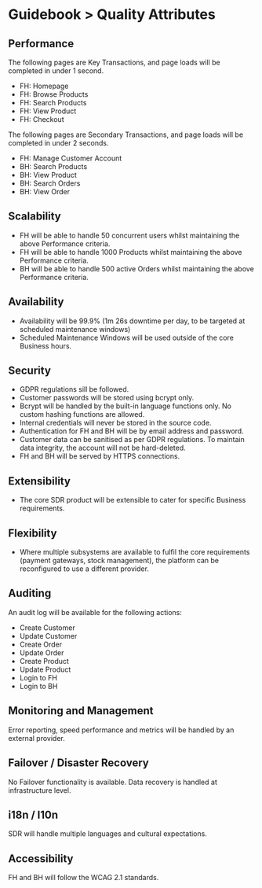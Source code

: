 # Guidebook > Quality Attributes

## Performance

The following pages are Key Transactions, and page loads will be completed in under 1 second.

- FH: Homepage
- FH: Browse Products
- FH: Search Products
- FH: View Product
- FH: Checkout

The following pages are Secondary Transactions, and page loads will be completed in under 2 seconds.

- FH: Manage Customer Account
- BH: Search Products
- BH: View Product
- BH: Search Orders
- BH: View Order

## Scalability

- FH will be able to handle 50 concurrent users whilst maintaining the above Performance criteria.
- FH will be able to handle 1000 Products whilst maintaining the above Performance criteria.
- BH will be able to handle 500 active Orders whilst maintaining the above Performance criteria.

## Availability

- Availability will be 99.9% (1m 26s downtime per day, to be targeted at scheduled maintenance windows)
- Scheduled Maintenance Windows will be used outside of the core Business hours.

## Security

- GDPR regulations sill be followed.
- Customer passwords will be stored using bcrypt only.
- Bcrypt will be handled by the built-in language functions only. No custom hashing functions are allowed.
- Internal credentials will never be stored in the source code.
- Authentication for FH and BH will be by email address and password.
- Customer data can be sanitised as per GDPR regulations. To maintain data integrity, the account will not be hard-deleted.
- FH and BH will be served by HTTPS connections.

## Extensibility

- The core SDR product will be extensible to cater for specific Business requirements.

## Flexibility

- Where multiple subsystems are available to fulfil the core requirements (payment gateways, stock management), the platform can be reconfigured to use a different provider.

## Auditing

An audit log will be available for the following actions:

- Create Customer
- Update Customer
- Create Order
- Update Order
- Create Product
- Update Product
- Login to FH
- Login to BH

## Monitoring and Management

Error reporting, speed performance and metrics will be handled by an external provider.

## Failover / Disaster Recovery

No Failover functionality is available. Data recovery is handled at infrastructure level.

## i18n / l10n

SDR will handle multiple languages and cultural expectations.

## Accessibility

FH and BH will follow the WCAG 2.1 standards.
